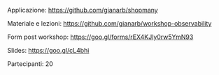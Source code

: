 Applicazione: https://github.com/gianarb/shopmany

Materiale e lezioni: https://github.com/gianarb/workshop-observability

Form post workshop: https://goo.gl/forms/rEX4KJly0rw5YmN93

Slides: https://goo.gl/cL4bhi

Partecipanti: 20
